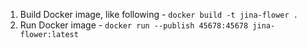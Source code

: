 1. Build Docker image, like following - `docker build -t jina-flower .`
2. Run Docker image - `docker run --publish 45678:45678 jina-flower:latest`